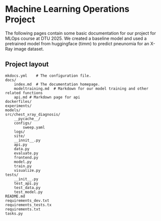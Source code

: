 # Machine Learning Operations Project

The following pages contain some basic documentation for our project for MLOps course at DTU 2025.
We created a baseline model and used a pretrained model from huggingface (timm) to predict pneunomia for an X-Ray image dataset.



## Project layout

    mkdocs.yml    # The configuration file.
    docs/
        index.md  # The documentation homepage.
        modeltraining.md  # Markdown for our model training and other related functions
        api.md # Markdown page for api
    dockerfiles/
    experiments/
    models/
    src/chest_xray_diagnosis/
        __pycache__/
        configs/
            sweep.yaml
        logs/
        site/
        __innit__.py
        api.py
        data.py
        evaluate.py
        frontend.py
        model.py
        train.py
        visualize.py
    tests/
        __init__.py
        test_api.py
        test_data.py
        test_model.py
    README.md
    requirements_dev.txt
    requirements_tests.tx
    requirements.txt
    tasks.py
